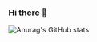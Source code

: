 ### Hi there 👋

![Anurag's GitHub stats](https://github-readme-stats.vercel.app/api?username=AaronPerezPerez&count_private=true&show_icons=true&theme=radical)
